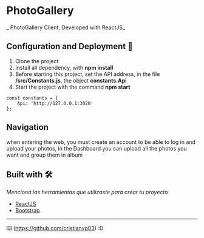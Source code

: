 # PhotoGallery

_ PhotoGallery Client, Developed with ReactJS_

## Configuration and Deployment 🚀


1.	Clone the project
2.	Install all dependency, with **npm install**
3.	Before starting this project, set the API address, in the file **/src/Constants.js**, the object **constants.Api**
4.	Start the project with the command **npm start**
```
const constants = {
    Api: 'http://127.0.0.1:3020'
};

```

## Navigation
when entering the web, you must create an account to be able to log in and upload your photos, in the Dashboard you can upload all the photos you want and group them in album



## Built with 🛠️

_Menciona las herramientas que utilizaste para crear tu proyecto_

* [ReactJS](https://es.reactjs.org/) 
* [Bootstrap](https://getbootstrap.com/) 

---
⌨️ (https://github.com/cristianvp03) :D
